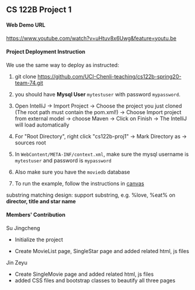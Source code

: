 ## CS 122B Project 1

#### Web Demo URL

https://www.youtube.com/watch?v=uHtuv8x6Uwg&feature=youtu.be


#### Project Deployment Instruction

We use the same way to deploy as instructed:

  1.  git clone https://github.com/UCI-Chenli-teaching/cs122b-spring20-team-74.git

  2.   you should have **Mysql User**  `mytestuser`  with password `mypassword`.

  3. 
     Open IntelliJ -> Import Project -> Choose the project you just cloned (The root path must contain the pom.xml!) -> Choose Import project from external model -> choose Maven -> Click on Finish -> The IntelliJ will load automatically

  4. For "Root Directory", right click "cs122b-proj1" -> Mark Directory as -> sources root

  5. In `WebContent/META-INF/context.xml`, make sure the mysql username is `mytestuser` and password is `mypassword`

  6. Also make sure you have the `moviedb` database

  7. To run the example, follow the instructions in [canvas](https://canvas.eee.uci.edu/courses/26486/pages/intellij-idea-tomcat-configuration)

substring matching design: support substring, e.g. %love, %eat% on __director, title and star name__

#### Members' Contribution

Su Jingcheng

- Initialize the project

- Create MovieList page, SingleStar page and added related html, js files

  

Jin Zeyu

- Create SingleMovie page and added related html, js files
- added CSS files and bootstrap classes to beautify all three pages

